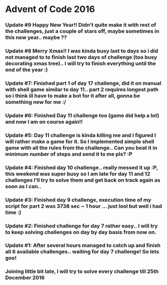 # Advent of Code 2016

### Update #9 Happy New Year!! Didn't quite make it with rest of the challenges, just a couple of stars off, maybe sometimes in this new year.. maybe ??

### Update #8 Merry Xmas!! I was kinda busy last to days so i did not managed to to finish last two days of challenge (too busy decorating xmas tree).. I will try to finish everything until the end of the year :)

### Update #7: Finished part 1 of day 17 challenge, did it on manual with shell game similar to day 11.. part 2 requires longest path so i think ill have to make a bot for it after all, gonna be something new for me :/

### Update #6: Finished Day 11 challenge too (game did help a lot) and now I am on course again!!

### Update #5: Day 11 challenge is kinda killing me and I figured I will rather make a game for it. So I implemented simple shell game with all the rules from the challenge.. Can you beat it in minimum number of steps and send it to me pls? :P

### Update #4: Finished day 10 challenge.. really messed it up :P, this weekend was super busy so I am late for day 11 and 12 challenges I'll try to solve them and get back on track again as soon as I can..

### Update #3: Finished day 9 challenge, execution time of my script for part 2 was 3738 sec ~ 1 hour ... just lool but well i had time :)

### Update #2: Finished challenge for day 7 rather easy.. I will try to keep solving challenges on day by day basis from now on.

### Update #1: After several hours managed to catch up and finish all 6 available challenges.. waiting for day 7 challenge! So lets goo!

### Joining little bit late, I will try to solve every challenge till 25th December 2016
